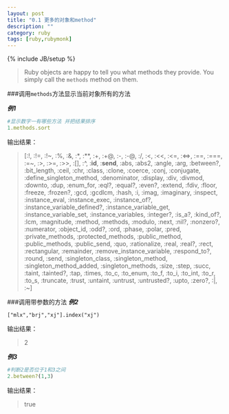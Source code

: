 ```yaml
---
layout: post
title: "0.1 更多的对象和method"
description: ""
category: ruby
tags: [ruby,rubymonk]
---
```

{% include JB/setup %}


> Ruby objects are happy to tell you what methods they provide. You simply call the `methods` method on them.

###调用`methods`方法显示当前对象所有的方法

***例1***

```ruby
#显示数字一有哪些方法 并把结果排序
1.methods.sort
```
输出结果：
>  [:!, :!=, :!~, :%, :&, :*, :**, :+, :+@, :-, :-@, :/, :<, :<<, :<=, :<=>, :==, :===, :=~, :>, :>=, :>>, :[], :^, :__id__, :__send__, :abs, :abs2, :angle, :arg, :between?, :bit_length, :ceil, :chr, :class, :clone, :coerce, :conj, :conjugate, :define_singleton_method, :denominator, :display, :div, :divmod, :downto, :dup, :enum_for, :eql?, :equal?, :even?, :extend, :fdiv, :floor, :freeze, :frozen?, :gcd, :gcdlcm, :hash, :i, :imag, :imaginary, :inspect, :instance_eval, :instance_exec, :instance_of?, :instance_variable_defined?, :instance_variable_get, :instance_variable_set, :instance_variables, :integer?, :is_a?, :kind_of?, :lcm, :magnitude, :method, :methods, :modulo, :next, :nil?, :nonzero?, :numerator, :object_id, :odd?, :ord, :phase, :polar, :pred, :private_methods, :protected_methods, :public_method, :public_methods, :public_send, :quo, :rationalize, :real, :real?, :rect, :rectangular, :remainder, :remove_instance_variable, :respond_to?, :round, :send, :singleton_class, :singleton_method, :singleton_method_added, :singleton_methods, :size, :step, :succ, :taint, :tainted?, :tap, :times, :to_c, :to_enum, :to_f, :to_i, :to_int, :to_r, :to_s, :truncate, :trust, :untaint, :untrust, :untrusted?, :upto, :zero?, :|, :~] 
 
###调用带参数的方法
***例2***
```
["mlx","brj","xj"].index("xj")
```

输出结果：
>2

***例3***

```ruby
#判断2是否位于1和3之间
2.between?(1,3)
```
输出结果：
>true

